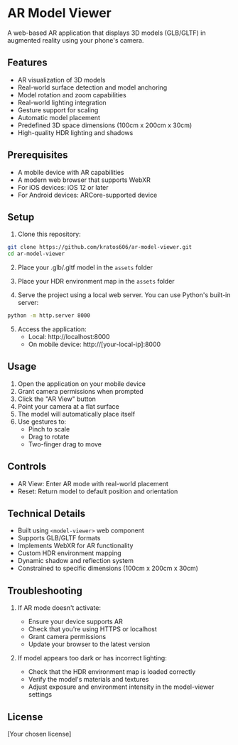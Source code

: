 # AR Model Viewer

A web-based AR application that displays 3D models (GLB/GLTF) in augmented reality using your phone's camera.

## Features

- AR visualization of 3D models
- Real-world surface detection and model anchoring
- Model rotation and zoom capabilities
- Real-world lighting integration
- Gesture support for scaling
- Automatic model placement
- Predefined 3D space dimensions (100cm x 200cm x 30cm)
- High-quality HDR lighting and shadows

## Prerequisites

- A mobile device with AR capabilities
- A modern web browser that supports WebXR
- For iOS devices: iOS 12 or later
- For Android devices: ARCore-supported device

## Setup

1. Clone this repository:
```bash
git clone https://github.com/kratos606/ar-model-viewer.git
cd ar-model-viewer
```

2. Place your .glb/.gltf model in the `assets` folder
3. Place your HDR environment map in the `assets` folder

4. Serve the project using a local web server. You can use Python's built-in server:
```bash
python -m http.server 8000
```

5. Access the application:
   - Local: http://localhost:8000
   - On mobile device: http://[your-local-ip]:8000

## Usage

1. Open the application on your mobile device
2. Grant camera permissions when prompted
3. Click the "AR View" button
4. Point your camera at a flat surface
5. The model will automatically place itself
6. Use gestures to:
   - Pinch to scale
   - Drag to rotate
   - Two-finger drag to move

## Controls

- AR View: Enter AR mode with real-world placement
- Reset: Return model to default position and orientation

## Technical Details

- Built using `<model-viewer>` web component
- Supports GLB/GLTF formats
- Implements WebXR for AR functionality
- Custom HDR environment mapping
- Dynamic shadow and reflection system
- Constrained to specific dimensions (100cm x 200cm x 30cm)

## Troubleshooting

1. If AR mode doesn't activate:
   - Ensure your device supports AR
   - Check that you're using HTTPS or localhost
   - Grant camera permissions
   - Update your browser to the latest version

2. If model appears too dark or has incorrect lighting:
   - Check that the HDR environment map is loaded correctly
   - Verify the model's materials and textures
   - Adjust exposure and environment intensity in the model-viewer settings

## License

[Your chosen license]
